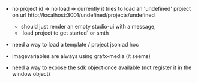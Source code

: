 
* no project id => no load => currently it tries to load an 'undefined' project on url http://localhost:3001/undefined/projects/undefined
  * should just render an empty studio-ui with a message,
  * 'load project to get started' or smth

* need a way to load a template / project json ad hoc

* imagevariables are always using grafx-media (it seems)

* need a way to expose the sdk object once available (not register it in the window object)


